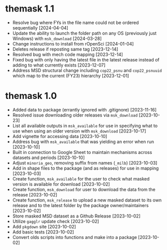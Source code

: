# themask 1.1
* Resolve bug where FYs in the file name could not be ordered sequentially [2024-04-04]
* Update the ability to launch the folder path on any OS (previously just Windows) with `msk_download` [2024-03-28]
* Change instructions to install from rOpenSci [2024-01-04]
* Deletes release if reposting same tag [2023-12-14]
* Resolved bug with mech code mapping [2023-12-14]
* Fixed bug with only having the latest file in the latest release instead of adding to what currently exists [2023-12-07]
* Address MSD structural change including `cop22_psnu` and `cop22_psnuuid` which map to the current (FY23) hierarchy [2023-12-01]

# themask 1.0
* Added data to package (errantly ignored with .gitignore) [2023-11-16]
* Resolved issue downloading older releases via `msk_download` [2023-10-23]
* List all available outputs in `msk_available` for use in specifying what to use when using an older version with `msk_download` [2023-10-17]
* Add vignette for accessing data [2023-10-10]
* Address bug with  `msk_available` that was yielding an error when run [2023-10-10]
* Built in connection to Google Sheet to maintain mechanisms across datasets and periods [2023-10-10]
* Adjust `minoria_geo`, removing suffix from names (`_milb`) [2023-10-03]
* Add in shape files to the package (and as releases) for use in mapping [2023-10-03]
* Create function, `msk_available` for the user to check what masked version is available for download [2023-10-02]
* Create function, `msk_download` for user to download the data from the release [2023-10-02]
* Create function, `msk_release` to upload a new masked dataset to its own release and to the latest folder by the package owner/maintainers [2023-10-02]
* Store masked MSD dataset as a Github Release [2023-10-02] 
* Utilize `gagglr` update check [2023-10-02]
* Add `pkgdown` site [2023-10-02]
* Add basic tests [2023-10-02]
* Convert olds scripts into functions and make into a package [2023-10-02]

